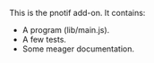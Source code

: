 This is the pnotif add-on.  It contains:

* A program (lib/main.js).
* A few tests.
* Some meager documentation.
